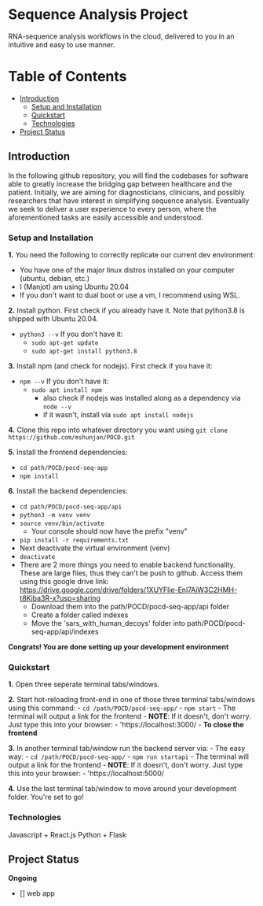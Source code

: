 # Sequence Analysis Project
RNA-sequence analysis workflows in the cloud, delivered to you in an intuitive and easy to use manner.

# Table of Contents 
- [Introduction](#introduction)
  * [Setup and Installation](#setup-and-installation)
  * [Quickstart](#quickstart)
  * [Technologies](#technologies)
- [Project Status](#project-status)
 
## Introduction

In the following github repository, you will find the codebases for software able to greatly increase the bridging gap between healthcare and the patient. Initially, we are aiming for diagnosticians, clinicians, and possibly researchers that have interest in simplifying sequence analysis. Eventually we seek to deliver a user experience to every person, where the aforementioned tasks are easily accessible and understood.
  
### **Setup and Installation** 
**1.** You need the following to correctly replicate our current dev environment: 
  - You have one of the major linux distros installed on your computer (ubuntu, debian, etc.)
  - I (Manjot) am using Ubuntu 20.04
  - If you don't want to dual boot or use a vm, I recommend using WSL.

**2.** Install python. First check if you already have it. Note that python3.8 is shipped with Ubuntu 20.04.
  - `python3 --v`
  If you don't have it:
    - `sudo apt-get update`
    - `sudo apt-get install python3.8` 

**3.** Install npm (and check for nodejs). First check if you have it:
  - `npm --v`
  If you don't have it:
    - `sudo apt install npm` 
      - also check if nodejs was installed along as a dependency via `node --v`
      - if it wasn't, install via `sudo apt install nodejs` 

**4.** Clone this repo into whatever directory you want using `git clone https://github.com/mshunjan/POCD.git`  
 
**5.** Install the frontend dependencies:
  - `cd path/POCD/pocd-seq-app`
  - `npm install`

**6.** Install the backend dependencies:  
  - `cd path/POCD/pocd-seq-app/api`
  - `python3 -m venv venv`
  - `source venv/bin/activate`
    - Your console should now have the prefix "venv"
  - `pip install -r requirements.txt` 
  - Next deactivate the virtual environment (venv)
  - `deactivate`
  - There are 2 more things you need to enable backend functionality. These are large files, thus they can't be push to github. Access them using this google drive link: https://drive.google.com/drive/folders/1XUYFlie-Enl7AiW3C2HMH-t8Kjba3R-x?usp=sharing
    - Download them into the path/POCD/pocd-seq-app/api folder
    - Create a folder called indexes
    - Move the 'sars_with_human_decoys' folder into path/POCD/pocd-seq-app/api/indexes

**Congrats! You are done setting up your development environment**

### **Quickstart**
**1.** Open three seperate terminal tabs/windows.

**2.** Start hot-reloading front-end in one of those three terminal tabs/windows using this command:
    - `cd /path/POCD/pocd-seq-app/`
    - `npm start`
    - The terminal will output a link for the frontend
      - **NOTE**: If it doesn't, don't worry. Just type this into your browser:
      - 'https://localhost:3000/ 
    - **To close the frontend**

**3.** In another terminal tab/window run the backend server via:
    - The easy way:
    - `cd /path/POCD/pocd-seq-app/`
    - `npm run startapi`
    - The terminal will output a link for the frontend
      - **NOTE**: If it doesn't, don't worry. Just type this into your browser:
      - 'https://localhost:5000/ 

**4.** Use the last terminal tab/window to move around your development folder. You're set to go!
### **Technologies**
Javascript + React.js 
Python + Flask 

## Project Status
**Ongoing** 
- [] web app
